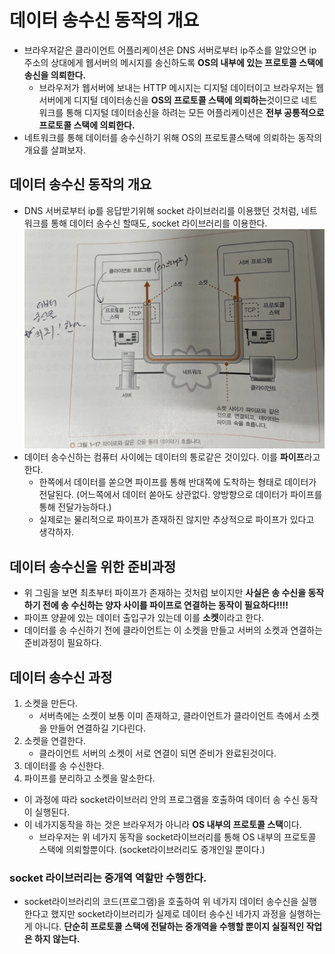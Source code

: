# 데이터 송수신 동작의 개요

- 브라우저같은 클라이언트 어플리케이션은 DNS 서버로부터 ip주소를 알았으면 ip주소의 상대에게 웹서버의 메시지를 송신하도록 **OS의 내부에 있는 프로토콜 스택에 송신을 의뢰한다.**
    - 브라우저가 웹서버에 보내는 HTTP 메시지는 디지털 데이터이고 브라우저는 웹서버에게 디지털 데이터송신을 **OS의 프로토콜 스택에 의뢰하는**것이므로 네트워크를 통해 디지털 데이터송신을 하려는 모든 어플리케이션은 **전부 공통적으로 프로토콜 스택에 의뢰한다.**
- 네트워크를 통해 데이터를 송수신하기 위해 OS의 프로토콜스택에 의뢰하는 동작의 개요를 살펴보자.

## 데이터 송수신 동작의 개요
- DNS 서버로부터 ip를 응답받기위해 socket 라이브러리를 이용했던 것처럼, 네트워크를 통해 데이터 송수신 할때도, socket 라이브러리를 이용한다.
![1. 데이터 송수신 개요.png](images%2F1.%20%EB%8D%B0%EC%9D%B4%ED%84%B0%20%EC%86%A1%EC%88%98%EC%8B%A0%20%EA%B0%9C%EC%9A%94.png)
- 데이터 송수신하는 컴퓨터 사이에는 데이터의 통로같은 것이있다. 이를 **파이프**라고 한다.
  - 한쪽에서 데이터를 쏟으면 파이프를 통해 반대쪽에 도착하는 형태로 데이터가 전달된다. (어느쪽에서 데이터 쏟아도 상관없다. 양방향으로 데이터가 파이프를 통해 전달가능하다.)
  - 실제로는 물리적으로 파이프가 존재하진 않지만 추상적으로 파이프가 있다고 생각하자.

## 데이터 송수신을 위한 준비과정
- 위 그림을 보면 최초부터 파이프가 존재하는 것처럼 보이지만 **사실은 송 수신을 동작하기 전에 송 수신하는 양자 사이를 파이프로 연결하는 동작이 필요하다!!!!**
- 파이프 양끝에 있는 데이터 출입구가 있는데 이를 **소켓**이라고 한다.
- 데이터를 송 수신하기 전에 클라이언트는 이 소켓을 만들고 서버의 소켓과 연결하는 준비과정이 필요하다.

## 데이터 송수신 과정
1. 소켓을 만든다.
   - 서버측에는 소켓이 보통 이미 존재하고, 클라이언트가 클라이언트 측에서 소켓을 만들어 연결하길 기다린다.
2. 소켓을 연결한다.
   - 클라이언트 서버의 소켓이 서로 연결이 되면 준비가 완료된것이다.
3. 데이터를 송 수신한다.
4. 파이프를 분리하고 소켓을 말소한다.

- 이 과정에 따라 socket라이브러리 안의 프로그램을 호출하여 데이터 송 수신 동작이 실행된다.
- 이 네가지동작을 하는 것은 브라우저가 아니라 **OS 내부의 프로토콜 스택**이다.
  - 브라우저는 위 네가지 동작을 socket라이브러리를 통해 OS 내부의 프로토콜 스택에 의뢰할뿐이다. (socket라이브러리도 중개인일 뿐이다.)

### socket 라이브러리는 중개역 역할만 수행한다.
- socket라이브러리의 코드(프로그램)을 호출하여 위 네가지 데이터 송수신을 실행한다고 했지만 socket라이브러리가 실제로 데이터 송수신 네가지 과정을 실행하는게 아니다. **단순히 프로토콜 스택에 전달하는 중개역을 수행할 뿐이지 실질적인 작업은 하지 않는다.**
